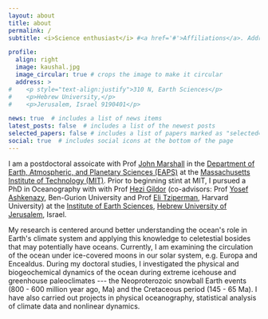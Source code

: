```yaml
---
layout: about
title: about
permalink: /
subtitle: <i>Science enthusiast</i> #<a href='#'>Affiliations</a>. Address. Contacts. Moto. Etc.

profile:
  align: right
  image: kaushal.jpg
  image_circular: true # crops the image to make it circular
  address: >
#    <p style="text-align:justify">310 N, Earth Sciences</p>
#    <p>Hebrew University,</p>
#    <p>Jerusalem, Israel 9190401</p>

news: true  # includes a list of news items
latest_posts: false  # includes a list of the newest posts
selected_papers: false # includes a list of papers marked as "selected={true}"
social: true  # includes social icons at the bottom of the page
---
```


I am a postdoctoral assoicate with Prof [John Marshall](https://oceans.mit.edu/JohnMarshall/) in the [Department of Earth, Atmospheric, and Planetary Sciences (EAPS)](https://eapsweb.mit.edu/) at the [Massachusetts Institute of Technology (MIT)](https://web.mit.edu/). Prior to beginning stint at MIT, I pursued a PhD in Oceanography with with Prof [Hezi Gildor](http://hezigildor.es.huji.ac.il/) \(co-advisors: Prof [Yosef Ashkenazy](http://www.bgu.ac.il/~ashkena/), Ben-Gurion University and Prof [Eli Tziperman](https://www.seas.harvard.edu/climate/eli/), Harvard University\) at the [Institute of Earth Sciences](http://en.earth.huji.ac.il), [Hebrew University of Jerusalem](http://new.huji.ac.il/en), Israel.

My research is centered around better understanding the ocean's role in Earth's climate system and applying this knowledge to celetestial bosides that may potentially have oceans. Currently, I am examining the circulation of the ocean under ice-covered moons in our solar system, e.g. Europa and Encealdus. During my doctoral studies, I investigated the physical and biogeochemical dynamics of the ocean during extreme icehouse and greenhouse paleoclimates --- the Neoproterozoic snowball Earth events (800 - 600 million year ago, Ma) and the Cretaceous period (145 - 65 Ma). I have also carried out projects in physical oceanography, statistical analysis of climate data and nonlinear dynamics.

<!-- Put your address / P.O. box / other info right below your picture. You can also disable any of these elements by editing `profile` property of the YAML header of your `_pages/about.md`. Edit `_bibliography/papers.bib` and Jekyll will render your [publications page](/al-folio/publications/) automatically. -->

<!-- Link to your social media connections, too. This theme is set up to use [Font Awesome icons](http://fortawesome.github.io/Font-Awesome/) and [Academicons](https://jpswalsh.github.io/academicons/), like the ones below. Add your Facebook, Twitter, LinkedIn, Google Scholar, or just disable all of them. -->
